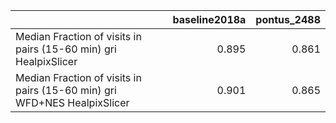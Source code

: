 |                                                                          |   baseline2018a |   pontus_2488 |
|:-------------------------------------------------------------------------|----------------:|--------------:|
| Median Fraction of visits in pairs (15-60 min) gri HealpixSlicer         |           0.895 |         0.861 |
| Median Fraction of visits in pairs (15-60 min) gri WFD+NES HealpixSlicer |           0.901 |         0.865 |
